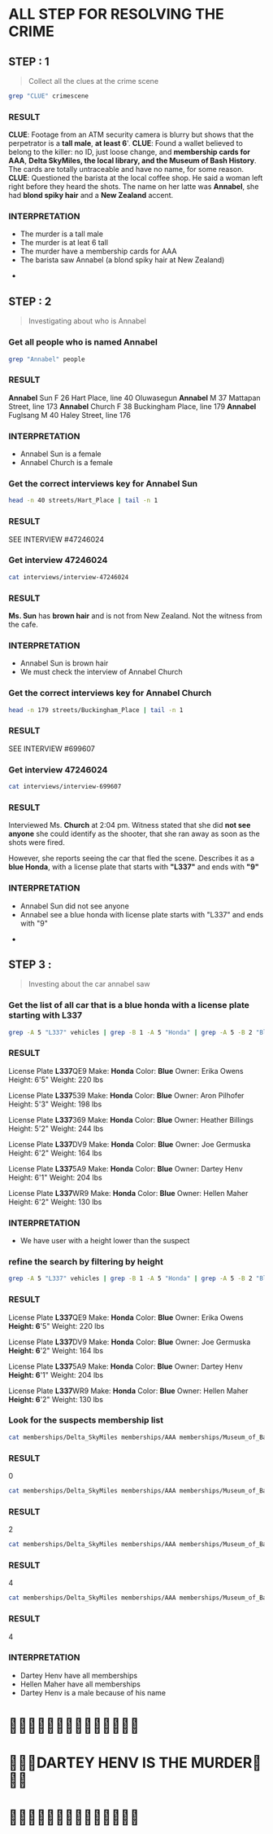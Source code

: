 #   ALL STEP FOR RESOLVING THE CRIME
##  STEP : 1
> Collect all the clues at the crime scene

```sh
grep "CLUE" crimescene
```

### **RESULT**

**CLUE**: Footage from an ATM security camera is blurry but shows that the perpetrator is a **tall male**, **at least 6**'.
**CLUE**: Found a wallet believed to belong to the killer: no ID, just loose change, and **membership cards for AAA**, **Delta SkyMiles, the local library, and the Museum of Bash History**. The cards are totally untraceable and have no name, for some reason.
**CLUE**: Questioned the barista at the local coffee shop. He said a woman left right before they heard the shots. The name on her latte was **Annabel**, she had **blond spiky hair** and a **New Zealand** accent.

### **INTERPRETATION**
+   The murder is a tall male
+   The murder is at leat 6 tall
+   The murder have a membership cards for AAA
+   The barista saw Annabel (a blond spiky hair at New Zealand)


-

##  STEP : 2
> Investigating about who is Annabel

###   Get all people who is named Annabel

```sh
grep "Annabel" people
```

### **RESULT**

**Annabel** Sun     F       26      Hart Place, line 40
Oluwasegun **Annabel**      M       37      Mattapan Street, line 173
**Annabel** Church  F       38      Buckingham Place, line 179
**Annabel** Fuglsang        M       40      Haley Street, line 176

### **INTERPRETATION**
+   Annabel Sun is a female
+   Annabel Church is a female

###   Get the correct interviews key for Annabel Sun

```sh
head -n 40 streets/Hart_Place | tail -n 1
```

### **RESULT**
SEE INTERVIEW #47246024


###   Get interview 47246024

```sh
cat interviews/interview-47246024
```

### **RESULT**

**Ms. Sun** has **brown hair** and is not from New Zealand.  Not the witness from the cafe.

### **INTERPRETATION**
+   Annabel Sun is brown hair
+   We must check the interview of Annabel Church

###   Get the correct interviews key for Annabel Church

```sh
head -n 179 streets/Buckingham_Place | tail -n 1
```

### **RESULT**
SEE INTERVIEW #699607


###   Get interview 47246024

```sh
cat interviews/interview-699607
```

### **RESULT**

Interviewed Ms. **Church** at 2:04 pm.  Witness stated that she did **not see anyone** she could identify as the shooter, that she ran away as soon as the shots were fired.

However, she reports seeing the car that fled the scene.  Describes it as a **blue Honda**, with a license plate that starts with **"L337"** and ends with **"9"**

### **INTERPRETATION**
+   Annabel Sun did not see anyone
+   Annabel see a blue honda with license plate starts with "L337" and ends with "9"


-

##  STEP 3 :
> Investing about the car annabel saw

### Get the list of all car that is a blue honda with a license plate starting with L337

```sh
grep -A 5 "L337" vehicles | grep -B 1 -A 5 "Honda" | grep -A 5 -B 2 "Blue"
```

### **RESULT**

License Plate **L337**QE9
Make: **Honda**
Color: **Blue**
Owner: Erika Owens
Height: 6'5"
Weight: 220 lbs

License Plate **L337**539
Make: **Honda**
Color: **Blue**
Owner: Aron Pilhofer
Height: 5'3"
Weight: 198 lbs

License Plate **L337**369
Make: **Honda**
Color: **Blue**
Owner: Heather Billings
Height: 5'2"
Weight: 244 lbs

License Plate **L337**DV9
Make: **Honda**
Color: **Blue**
Owner: Joe Germuska
Height: 6'2"
Weight: 164 lbs

License Plate **L337**5A9
Make: **Honda**
Color: **Blue**
Owner: Dartey Henv
Height: 6'1"
Weight: 204 lbs

License Plate **L337**WR9
Make: **Honda**
Color: **Blue**
Owner: Hellen Maher
Height: 6'2"
Weight: 130 lbs

### **INTERPRETATION**
+   We have user with a height lower than the suspect

### refine the search by filtering by height

```sh
grep -A 5 "L337" vehicles | grep -B 1 -A 5 "Honda" | grep -A 5 -B 2 "Blue"
```

### **RESULT**

License Plate **L337**QE9
Make: **Honda**
Color: **Blue**
Owner: Erika Owens
**Height: 6**'5"
Weight: 220 lbs

License Plate **L337**DV9
Make: **Honda**
Color: **Blue**
Owner: Joe Germuska
**Height: 6**'2"
Weight: 164 lbs

License Plate **L337**5A9
Make: **Honda**
Color: **Blue**
Owner: Dartey Henv
**Height: 6**'1"
Weight: 204 lbs

License Plate **L337**WR9
Make: **Honda**
Color: **Blue**
Owner: Hellen Maher
**Height: 6**'2"
Weight: 130 lbs

### Look for the suspects membership list

```sh
cat memberships/Delta_SkyMiles memberships/AAA memberships/Museum_of_Bash_History memberships/Terminal_City_Library | grep -c "Erika Owens"
```

### **RESULT**
0

```sh
cat memberships/Delta_SkyMiles memberships/AAA memberships/Museum_of_Bash_History memberships/Terminal_City_Library | grep -c "Joe Germuska"
```

### **RESULT**
2

```sh
cat memberships/Delta_SkyMiles memberships/AAA memberships/Museum_of_Bash_History memberships/Terminal_City_Library | grep -c "Dartey Henv"
```

### **RESULT**
4

```sh
cat memberships/Delta_SkyMiles memberships/AAA memberships/Museum_of_Bash_History memberships/Terminal_City_Library | grep -c "Hellen Maher"
```

### **RESULT**
4

### **INTERPRETATION**
+   Dartey Henv have all memberships
+   Hellen Maher have all memberships
+   Dartey Henv is a male because of his name

#   🚩🚩🚩🚩🚩🚩🚩🚩🚩🚩🚩🚩🚩🚩
#   🚩🚩🚩DARTEY HENV IS THE MURDER🚩🚩🚩
#   🚩🚩🚩🚩🚩🚩🚩🚩🚩🚩🚩🚩🚩🚩